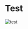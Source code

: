 # Test
![test](https://user-images.githubusercontent.com/30216976/106368376-bb408280-6351-11eb-84f9-a72c79493d63.png)
